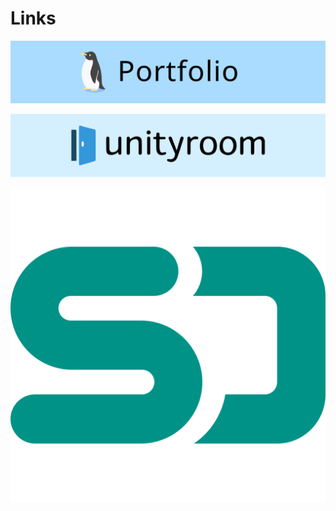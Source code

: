 # Links
[![Portfolio](https://raw.githubusercontent.com/guinpen98/guinpen98/main/Picture/portfolio.svg)](https://guinpen98.github.io/VuePress/)

[![unityroom](https://raw.githubusercontent.com/guinpen98/guinpen98/main/Picture/unityroom.svg)](https://unityroom.com/users/wg4v329mc1lrdohjey8i)

[![Speaker Deck](https://raw.githubusercontent.com/guinpen98/guinpen98/main/Picture/speakerdeck.svg)](https://speakerdeck.com/guinpen98)

<!--
**guinpen98/guinpen98** is a ✨ _special_ ✨ repository because its `README.md` (this file) appears on your GitHub profile.

Here are some ideas to get you started:

- 🔭 I’m currently working on ...
- 🌱 I’m currently learning ...
- 👯 I’m looking to collaborate on ...
- 🤔 I’m looking for help with ...
- 💬 Ask me about ...
- 📫 How to reach me: ...
- 😄 Pronouns: ...
- ⚡ Fun fact: ...
-->
